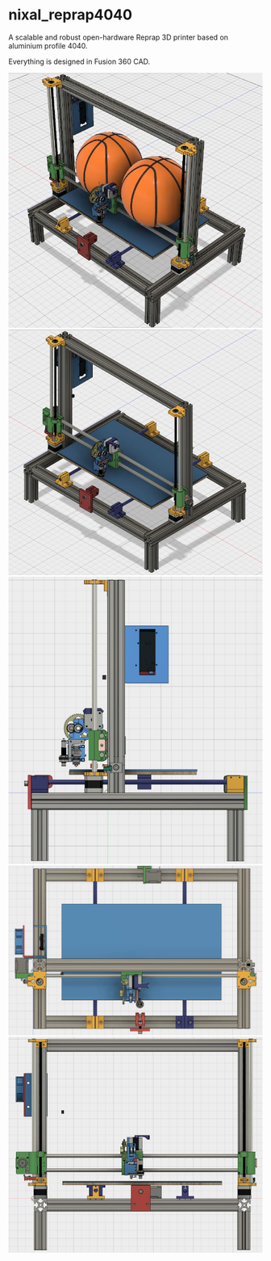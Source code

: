 # nixal_reprap4040   

A scalable and robust open-hardware Reprap 3D printer based on aluminium profile 4040.

Everything is designed in Fusion 360 CAD.  

![nixal i3](nixal_reprap4040_asm5_basketballs.jpg "nixal_reprap4040 3D printer")  
![nixal i3](nixal_reprap4040_asm.jpg "nixal_reprap4040 3D printer")  
![nixal i3](nixal_reprap4040_asm2.jpg "nixal_reprap4040 3D printer") 
![nixal i3](nixal_reprap4040_asm3.jpg "nixal_reprap4040 3D printer") 
![nixal i3](nixal_reprap4040_asm4.jpg "nixal_reprap4040 3D printer") 





